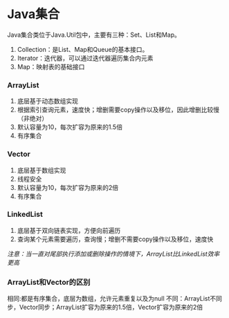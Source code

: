 # Java集合
Java集合类位于Java.Util包中，主要有三种：Set、List和Map。
1. Collection：是List、Map和Queue的基本接口。
2. Iterator：迭代器，可以通过迭代器遍历集合内元素
3. Map：映射表的基础接口

### ArrayList
1. 底层基于动态数组实现
2. 根据索引查询元素，速度快；增删需要copy操作以及移位，因此增删比较慢（非绝对）
3. 默认容量为10，每次扩容为原来的1.5倍
4. 有序集合

### Vector
1. 底层基于数组实现
2. 线程安全
3. 默认容量为10，每次扩容为原来的2倍
4. 有序集合

### LinkedList
1. 底层基于双向链表实现，方便向前遍历
2. 查询某个元素需要遍历，查询慢；增删不需要copy操作以及移位，速度快

*注意：当一直对尾部执行添加或删除操作的情境下，ArrayList比LinkedList效率更高*

### ArrayList和Vector的区别
相同:都是有序集合，底层为数组，允许元素重复以及为null
不同：ArrayList不同步，Vector同步；ArrayList扩容为原来的1.5倍，Vector扩容为原来的2倍